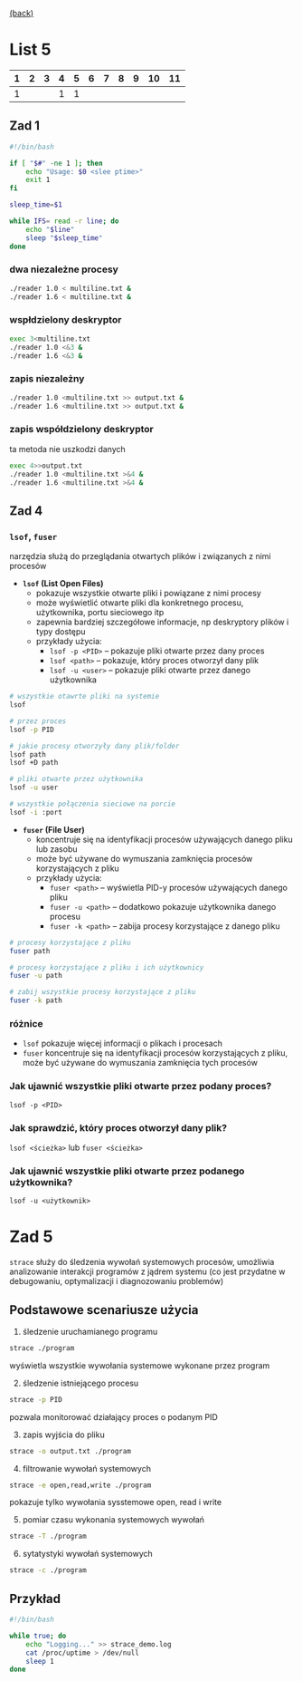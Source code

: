 [(back)](../)

# List 5

| 1 | 2 | 3 | 4 | 5 | 6 | 7 | 8 | 9 | 10 | 11 |
|---|---|---|---|---|---|---|---|---|----|----|
| 1 |   |   | 1 | 1 |   |   |   |   |    |    |


## Zad 1
```bash
#!/bin/bash

if [ "$#" -ne 1 ]; then
    echo "Usage: $0 <slee ptime>"
    exit 1
fi

sleep_time=$1

while IFS= read -r line; do
    echo "$line"
    sleep "$sleep_time"
done
```

### dwa niezależne procesy
```bash
./reader 1.0 < multiline.txt &
./reader 1.6 < multiline.txt &
```

### wspłdzielony deskryptor
```bash
exec 3<multiline.txt
./reader 1.0 <&3 &
./reader 1.6 <&3 &
```

### zapis niezależny
```bash
./reader 1.0 <multiline.txt >> output.txt &
./reader 1.6 <multiline.txt >> output.txt &
```

### zapis współdzielony deskryptor
ta metoda nie uszkodzi danych
```bash
exec 4>>output.txt
./reader 1.0 <multiline.txt >&4 &
./reader 1.6 <multiline.txt >&4 &
```

## Zad 4
### `lsof`, `fuser`
narzędzia służą do przeglądania otwartych plików i związanych z nimi procesów

- **`lsof` (List Open Files)**  
  - pokazuje wszystkie otwarte pliki i powiązane z nimi procesy  
  - może wyświetlić otwarte pliki dla konkretnego procesu, użytkownika, portu sieciowego itp  
  - zapewnia bardziej szczegółowe informacje, np deskryptory plików i typy dostępu  
  - przykłady użycia:
    - `lsof -p <PID>` – pokazuje pliki otwarte przez dany proces  
    - `lsof <path>` – pokazuje, który proces otworzył dany plik  
    - `lsof -u <user>` – pokazuje pliki otwarte przez danego użytkownika

```bash
# wszystkie otawrte pliki na systemie
lsof

# przez proces
lsof -p PID

# jakie procesy otworzyły dany plik/folder
lsof path
lsof +D path

# pliki otwarte przez użytkownika
lsof -u user

# wszystkie połączenia sieciowe na porcie
lsof -i :port
```

- **`fuser` (File User)**  
  - koncentruje się na identyfikacji procesów używających danego pliku lub zasobu  
  - może być używane do wymuszania zamknięcia procesów korzystających z pliku  
  - przykłady użycia:
    - `fuser <path>` – wyświetla PID-y procesów używających danego pliku  
    - `fuser -u <path>` – dodatkowo pokazuje użytkownika danego procesu  
    - `fuser -k <path>` – zabija procesy korzystające z danego pliku  

```bash
# procesy korzystające z pliku
fuser path

# procesy korzystające z pliku i ich użytkownicy
fuser -u path

# zabij wszystkie procesy korzystające z pliku
fuser -k path
```

### różnice
- `lsof` pokazuje więcej informacji o plikach i procesach
- `fuser` koncentruje się na identyfikacji procesów korzystających z pliku, może być używane do wymuszania zamknięcia tych procesów

### Jak ujawnić wszystkie pliki otwarte przez podany proces?  
`lsof -p <PID>`

### Jak sprawdzić, który proces otworzył dany plik?  
`lsof <ścieżka>` lub `fuser <ścieżka>`

### Jak ujawnić wszystkie pliki otwarte przez podanego użytkownika?  
`lsof -u <użytkownik>`


# Zad 5
`strace` służy do śledzenia wywołań systemowych procesów, umożliwia analizowanie interakcji programów z jądrem systemu (co jest przydatne w debugowaniu, optymalizacji i diagnozowaniu problemów)

## Podstawowe scenariusze użycia
1. śledzenie uruchamianego programu
```sh
strace ./program
```

wyświetla wszystkie wywołania systemowe wykonane przez program

2. śledzenie istniejącego procesu
```sh
strace -p PID
```

pozwala monitorować działający proces o podanym PID

3. zapis wyjścia do pliku
```sh
strace -o output.txt ./program
```

4. filtrowanie wywołań systemowych
```sh
strace -e open,read,write ./program
```

pokazuje tylko wywołania sysstemowe open, read i write

5. pomiar czasu wykonania systemowych wywołań
```sh
strace -T ./program
```

6. sytatystyki wywołań systemowych
```sh
strace -c ./program
```

## Przykład
```bash
#!/bin/bash

while true; do
    echo "Logging..." >> strace_demo.log
    cat /proc/uptime > /dev/null
    sleep 1
done
```
